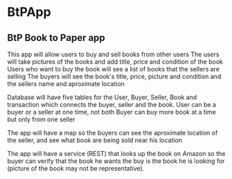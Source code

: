 # BtPApp
BtP
Book to Paper app
----------------------
This app will allow users to buy and sell books from other users
The users will take pictures of the books and add title, price and condition of the book
Users who want to buy the book will see a list of books that the sellers are selling
The buyers will see the book's title, price, picture and condition and the sellers name and aproximate location

Database will have five tables for the User, Buyer, Seller, Book and transaction which connects the buyer, seller and the book.
User can be a buyer or a seller at one time, not both
Buyer can buy more book at a time but only from one seller

The app will have a map so the buyers can see the aproximate location of the seller, and see what book are being sold near his location

The app will have a service (REST) that looks up the book on Amazon so the buyer can verify that the book he wants the buy is the book
he is looking for (picture of the book may not be representative).




